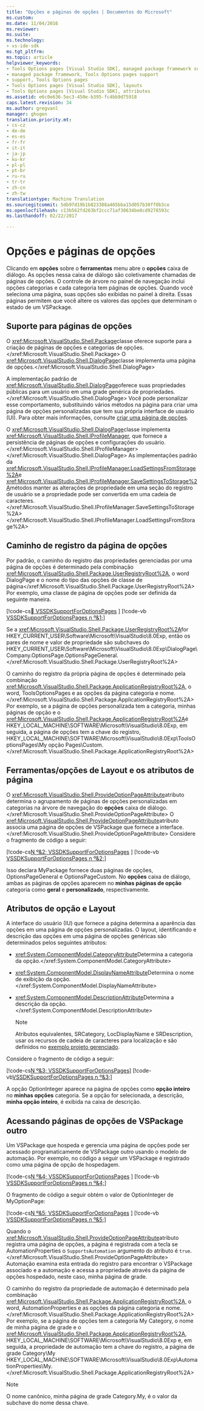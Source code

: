 ```yaml
---
title: "Opções e páginas de opções | Documentos do Microsoft"
ms.custom: 
ms.date: 11/04/2016
ms.reviewer: 
ms.suite: 
ms.technology:
- vs-ide-sdk
ms.tgt_pltfrm: 
ms.topic: article
helpviewer_keywords:
- Tools Options pages [Visual Studio SDK], managed package framework support
- managed package framework, Tools Options pages support
- support, Tools Options pages
- Tools Options pages [Visual Studio SDK], layouts
- Tools Options pages [Visual Studio SDK], attributes
ms.assetid: e6c0e636-5ec3-450e-b395-fc4bb9d75918
caps.latest.revision: 34
ms.author: gregvanl
manager: ghogen
translation.priority.mt:
- cs-cz
- de-de
- es-es
- fr-fr
- it-it
- ja-jp
- ko-kr
- pl-pl
- pt-br
- ru-ru
- tr-tr
- zh-cn
- zh-tw
translationtype: Machine Translation
ms.sourcegitcommit: 5db97d19b1b823388a465bba15d057b30ff0b3ce
ms.openlocfilehash: c13b562fd263bf2ccc71af30634be8cd9278593c
ms.lasthandoff: 02/22/2017

---
```

# <a name="options-and-options-pages"></a>Opções e páginas de opções
Clicando em **opções** sobre o **ferramentas** menu abre o **opções** caixa de diálogo. As opções nessa caixa de diálogo são coletivamente chamadas de páginas de opções. O controle de árvore no painel de navegação inclui opções categorias e cada categoria tem páginas de opções. Quando você seleciona uma página, suas opções são exibidas no painel à direita. Essas páginas permitem que você altere os valores das opções que determinam o estado de um VSPackage.  
  
## <a name="support-for-options-pages"></a>Suporte para páginas de opções  
 O <xref:Microsoft.VisualStudio.Shell.Package>classe oferece suporte para a criação de páginas de opções e categorias de opções.</xref:Microsoft.VisualStudio.Shell.Package> O <xref:Microsoft.VisualStudio.Shell.DialogPage>classe implementa uma página de opções.</xref:Microsoft.VisualStudio.Shell.DialogPage>  
  
 A implementação padrão de <xref:Microsoft.VisualStudio.Shell.DialogPage>oferece suas propriedades públicas para um usuário em uma grade genérica de propriedades.</xref:Microsoft.VisualStudio.Shell.DialogPage> Você pode personalizar esse comportamento, substituindo vários métodos na página para criar uma página de opções personalizadas que tem sua própria interface de usuário (UI). Para obter mais informações, consulte [criar uma página de opções](../../extensibility/creating-an-options-page.md).  
  
 O <xref:Microsoft.VisualStudio.Shell.DialogPage>classe implementa <xref:Microsoft.VisualStudio.Shell.IProfileManager>, que fornece a persistência de páginas de opções e configurações do usuário.</xref:Microsoft.VisualStudio.Shell.IProfileManager> </xref:Microsoft.VisualStudio.Shell.DialogPage> As implementações padrão da <xref:Microsoft.VisualStudio.Shell.IProfileManager.LoadSettingsFromStorage%2A>e <xref:Microsoft.VisualStudio.Shell.IProfileManager.SaveSettingsToStorage%2A>métodos manter as alterações de propriedade em uma seção do registro de usuário se a propriedade pode ser convertida em uma cadeia de caracteres.</xref:Microsoft.VisualStudio.Shell.IProfileManager.SaveSettingsToStorage%2A> </xref:Microsoft.VisualStudio.Shell.IProfileManager.LoadSettingsFromStorage%2A>  
  
## <a name="options-page-registry-path"></a>Caminho de registro da página de opções  
 Por padrão, o caminho do registro das propriedades gerenciadas por uma página de opções é determinado pela combinação <xref:Microsoft.VisualStudio.Shell.Package.UserRegistryRoot%2A>, o word DialogPage e o nome do tipo das opções de classe de página</xref:Microsoft.VisualStudio.Shell.Package.UserRegistryRoot%2A> Por exemplo, uma classe de página de opções pode ser definida da seguinte maneira.  
  
 [!code-cs[&#1; VSSDKSupportForOptionsPages](../../extensibility/internals/codesnippet/CSharp/options-and-options-pages_1.cs) ] 
 [!code-vb [VSSDKSupportForOptionsPages n º&1;](../../extensibility/internals/codesnippet/VisualBasic/options-and-options-pages_1.vb)]  
  
 Se a <xref:Microsoft.VisualStudio.Shell.Package.UserRegistryRoot%2A>for HKEY_CURRENT_USER\Software\Microsoft\VisualStudio\8.0Exp, então os pares de nome e valor de propriedade são subchaves do HKEY_CURRENT_USER\Software\Microsoft\VisualStudio\8.0Exp\DialogPage\Company.OptionsPage.OptionsPageGeneral.</xref:Microsoft.VisualStudio.Shell.Package.UserRegistryRoot%2A>  
  
 O caminho do registro da própria página de opções é determinado pela combinação <xref:Microsoft.VisualStudio.Shell.Package.ApplicationRegistryRoot%2A>, o word, ToolsOptionsPages e as opções da página categoria e nome.</xref:Microsoft.VisualStudio.Shell.Package.ApplicationRegistryRoot%2A> Por exemplo, se a página de opções personalizada tem a categoria, minhas páginas de opção e o <xref:Microsoft.VisualStudio.Shell.Package.ApplicationRegistryRoot%2A>é HKEY_LOCAL_MACHINE\SOFTWARE\Microsoft\VisualStudio\8.0Exp, em seguida, a página de opções tem a chave do registro, HKEY_LOCAL_MACHINE\SOFTWARE\Microsoft\VisualStudio\8.0Exp\ToolsOptionsPages\My opção Pages\Custom.</xref:Microsoft.VisualStudio.Shell.Package.ApplicationRegistryRoot%2A>  
  
## <a name="toolsoptions-page-attributes-and-layout"></a>Ferramentas/opções de Layout e os atributos de página  
 O <xref:Microsoft.VisualStudio.Shell.ProvideOptionPageAttribute>atributo determina o agrupamento de páginas de opções personalizadas em categorias na árvore de navegação do **opções** caixa de diálogo.</xref:Microsoft.VisualStudio.Shell.ProvideOptionPageAttribute> O <xref:Microsoft.VisualStudio.Shell.ProvideOptionPageAttribute>atributo associa uma página de opções de VSPackage que fornece a interface.</xref:Microsoft.VisualStudio.Shell.ProvideOptionPageAttribute> Considere o fragmento de código a seguir:  
  
 [!code-cs[N º&2; VSSDKSupportForOptionsPages](../../extensibility/internals/codesnippet/CSharp/options-and-options-pages_2.cs) ] 
 [!code-vb [VSSDKSupportForOptionsPages n º&2;](../../extensibility/internals/codesnippet/VisualBasic/options-and-options-pages_2.vb)]  
  
 Isso declara MyPackage fornece duas páginas de opções, OptionsPageGeneral e OptionsPageCustom. No **opções** caixa de diálogo, ambas as páginas de opções aparecem no **minhas páginas de opção** categoria como **geral** e **personalizado**, respectivamente.  
  
## <a name="option-attributes-and-layout"></a>Atributos de opção e Layout  
 A interface do usuário (IU) que fornece a página determina a aparência das opções em uma página de opções personalizadas. O layout, identificando e descrição das opções em uma página de opções genéricas são determinados pelos seguintes atributos:  
  
-   <xref:System.ComponentModel.CategoryAttribute>Determina a categoria da opção.</xref:System.ComponentModel.CategoryAttribute>  
  
-   <xref:System.ComponentModel.DisplayNameAttribute>Determina o nome de exibição da opção.</xref:System.ComponentModel.DisplayNameAttribute>  
  
-   <xref:System.ComponentModel.DescriptionAttribute>Determina a descrição da opção.</xref:System.ComponentModel.DescriptionAttribute>  
  
    > [!NOTE]
    >  Atributos equivalentes, SRCategory, LocDisplayName e SRDescription, usar os recursos de cadeia de caracteres para localização e são definidos no [exemplo projeto gerenciado](http://go.microsoft.com/fwlink/?LinkId=122774).  
  
 Considere o fragmento de código a seguir:  
  
 [!code-cs[N º&3; VSSDKSupportForOptionsPages](../../extensibility/internals/codesnippet/CSharp/options-and-options-pages_3.cs)]
 [!code-vb[VSSDKSupportForOptionsPages n º&3;](../../extensibility/internals/codesnippet/VisualBasic/options-and-options-pages_3.vb)]  
  
 A opção OptionInteger aparece na página de opções como **opção inteiro** no **minhas opções** categoria. Se a opção for selecionada, a descrição, **minha opção inteiro**, é exibida na caixa de descrição.  
  
## <a name="accessing-options-pages-from-another-vspackage"></a>Acessando páginas de opções de VSPackage outro  
 Um VSPackage que hospeda e gerencia uma página de opções pode ser acessado programaticamente de VSPackage outro usando o modelo de automação. Por exemplo, no código a seguir um VSPackage é registrado como uma página de opção de hospedagem.  
  
 [!code-cs[N º&4; VSSDKSupportForOptionsPages](../../extensibility/internals/codesnippet/CSharp/options-and-options-pages_4.cs) ] 
 [!code-vb [VSSDKSupportForOptionsPages n º&4;](../../extensibility/internals/codesnippet/VisualBasic/options-and-options-pages_4.vb)]  
  
 O fragmento de código a seguir obtém o valor de OptionInteger de MyOptionPage:  
  
 [!code-cs[N º&5; VSSDKSupportForOptionsPages](../../extensibility/internals/codesnippet/CSharp/options-and-options-pages_5.cs) ] 
 [!code-vb [VSSDKSupportForOptionsPages n º&5;](../../extensibility/internals/codesnippet/VisualBasic/options-and-options-pages_5.vb)]  
  
 Quando o <xref:Microsoft.VisualStudio.Shell.ProvideOptionPageAttribute>atributo registra uma página de opções, a página é registrada com a tecla se AutomationProperties o `SupportsAutomation` argumento do atributo é `true`.</xref:Microsoft.VisualStudio.Shell.ProvideOptionPageAttribute> Automação examina esta entrada do registro para encontrar o VSPackage associado e a automação e acessa a propriedade através da página de opções hospedado, neste caso, minha página de grade.  
  
 O caminho do registro da propriedade de automação é determinado pela combinação <xref:Microsoft.VisualStudio.Shell.Package.ApplicationRegistryRoot%2A>, o word, AutomationProperties e as opções da página categoria e nome.</xref:Microsoft.VisualStudio.Shell.Package.ApplicationRegistryRoot%2A> Por exemplo, se a página de opções tem a categoria My Category, o nome de minha página de grade e o <xref:Microsoft.VisualStudio.Shell.Package.ApplicationRegistryRoot%2A>, HKEY_LOCAL_MACHINE\SOFTWARE\Microsoft\VisualStudio\8.0Exp e, em seguida, a propriedade de automação tem a chave do registro, a página de grade Category\My HKEY_LOCAL_MACHINE\SOFTWARE\Microsoft\VisualStudio\8.0Exp\AutomationProperties\My.</xref:Microsoft.VisualStudio.Shell.Package.ApplicationRegistryRoot%2A>  
  
> [!NOTE]
>  O nome canônico, minha página de grade Category.My, é o valor da subchave do nome dessa chave.
